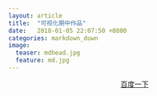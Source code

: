 ```yaml
---
layout: article
title:  "可视化期中作品"
date:   2018-01-05 22:07:50 +0800
categories: markdown_down
image:
  teaser: mdhead.jpg
  feature: md.jpg
---
```

<html>
<head>
</head>
<body>
<p style="text-align:center;">
<a href=""onMouseover="
alert('百度一下');
document.bgColor='white';
document.fgColor='White';
window.location.href='http://www.baidu.com/'target="_blank;"">百度一下</a>
</body>
</html>